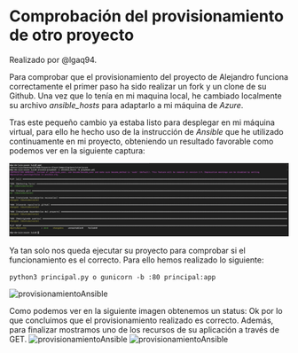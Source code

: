 # Comprobación del provisionamiento de otro proyecto

Realizado por @lgaq94.

Para comprobar que el provisionamiento del proyecto de Alejandro funciona correctamente el primer paso ha sido realizar un fork y un clone de su Github. Una vez que lo tenía en mi maquina local, he cambiado localmente su archivo *ansible_hosts* para adaptarlo a mi máquina de *Azure*.

Tras este pequeño cambio ya estaba listo para desplegar en mi máquina virtual, para ello he hecho uso de la instrucción de *Ansible* que he utilizado continuamente en mi proyecto, obteniendo un resultado favorable como podemos ver en la siguiente captura:

![provisionamientoAnsible](figuras/comprobacionProvision/comprobacionAnsible.png)

Ya tan solo nos queda ejecutar su proyecto para comprobar si el funcionamiento es el correcto. Para ello hemos realizado lo siguiente:
~~~
python3 principal.py o gunicorn -b :80 principal:app
~~~
![provisionamientoAnsible](figuras/despliegueComprobacionEjecucion.png)

Como podemos ver en la siguiente imagen obtenemos un status: Ok por lo que concluimos que el provisionamiento realizado es correcto. Además, para finalizar mostramos uno de los recursos de su aplicación a través de GET.
![provisionamientoAnsible](figuras/despliegueComprobacionNavegador.png)
![provisionamientoAnsible](figuras/despliegueJugadores.png)

